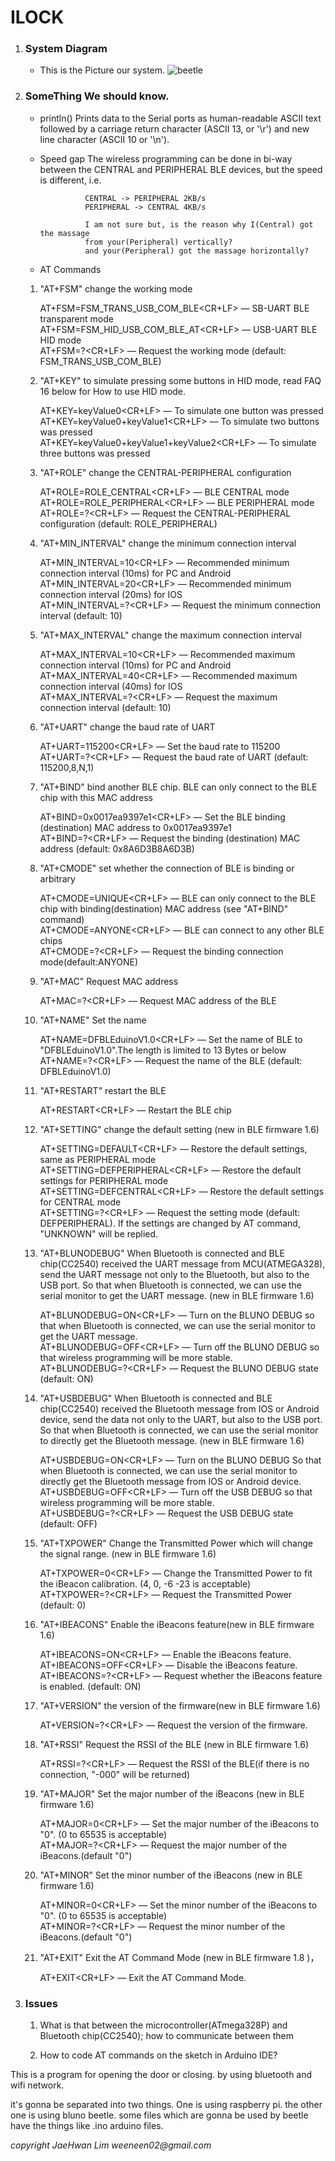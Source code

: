 # ILOCK


1. ### System Diagram
   
    * This is the Picture our system.
    ![beetle](/img/Blunobeetle.png)






1. ### SomeThing We should know.
    
    * println()     Prints data to the Serial ports as human-readable ASCII text  followed by a carriage return character (ASCII 13, or '\r')  and new line character (ASCII 10 or '\n').  

    * Speed gap     The wireless programming can be done in bi-way between  the CENTRAL and PERIPHERAL BLE devices, but the speed  is different, i.e.
                    
                    CENTRAL -> PERIPHERAL 2KB/s
                    PERIPHERAL -> CENTRAL 4KB/s
                    
                    I am not sure but, is the reason why I(Central) got the massage
                    from your(Peripheral) vertically?
                    and your(Peripheral) got the massage horizontally?


    * AT Commands  

    1. "AT+FSM" change the working mode  

        AT+FSM=FSM_TRANS_USB_COM_BLE<CR+LF> &mdash; SB-UART BLE transparent mode  
        AT+FSM=FSM_HID_USB_COM_BLE_AT<CR+LF> &mdash; USB-UART BLE HID mode  
        AT+FSM=?<CR+LF> &mdash; Request the working mode (default: FSM_TRANS_USB_COM_BLE)  

    1. "AT+KEY" to simulate pressing some buttons in HID mode, read FAQ 16 below for How to use HID mode.  

        AT+KEY=keyValue0<CR+LF> &mdash; To simulate one button was pressed  
        AT+KEY=keyValue0+keyValue1<CR+LF> &mdash; To simulate two buttons was pressed  
        AT+KEY=keyValue0+keyValue1+keyValue2<CR+LF> &mdash; To simulate three buttons was pressed  

    1. "AT+ROLE" change the CENTRAL-PERIPHERAL configuration  

        AT+ROLE=ROLE_CENTRAL<CR+LF> &mdash; BLE CENTRAL mode  
        AT+ROLE=ROLE_PERIPHERAL<CR+LF> &mdash;  BLE PERIPHERAL mode  
        AT+ROLE=?<CR+LF> &mdash; Request the CENTRAL-PERIPHERAL configuration (default: ROLE_PERIPHERAL)  

    1. "AT+MIN\_INTERVAL" change the minimum connection interval  

        AT+MIN_INTERVAL=10<CR+LF> &mdash; Recommended minimum connection interval (10ms) for PC and Android  
        AT+MIN_INTERVAL=20<CR+LF> &mdash; Recommended minimum connection interval (20ms) for IOS  
        AT+MIN_INTERVAL=?<CR+LF> &mdash; Request the minimum connection interval (default: 10)  

    1. "AT+MAX\_INTERVAL" change the maximum connection interval  

        AT+MAX_INTERVAL=10<CR+LF> &mdash;   Recommended maximum connection interval (10ms) for PC and Android  
        AT+MAX_INTERVAL=40<CR+LF> &mdash;   Recommended maximum connection interval (40ms) for IOS  
        AT+MAX_INTERVAL=?<CR+LF> &mdash;    Request the maximum connection interval (default: 10)  

    1. "AT+UART" change the baud rate of UART

        AT+UART=115200<CR+LF> &mdash;   Set the baud rate to 115200  
        AT+UART=?<CR+LF>  &mdash;   Request the baud rate of UART (default: 115200,8,N,1)  

    1. "AT+BIND" bind another BLE chip. BLE can only connect to the BLE chip with this MAC address

        AT+BIND=0x0017ea9397e1<CR+LF> &mdash;   Set the BLE binding (destination) MAC address to 0x0017ea9397e1  
        AT+BIND=?<CR+LF> &mdash;    Request the binding (destination) MAC address (default: 0x8A6D3B8A6D3B)  

    1. "AT+CMODE" set whether the connection of BLE is binding or arbitrary

        AT+CMODE=UNIQUE<CR+LF> &mdash;  BLE can only connect to the BLE chip with binding(destination) MAC address (see "AT+BIND" command)  
        AT+CMODE=ANYONE<CR+LF> &mdash;  BLE can connect to any other BLE chips  
        AT+CMODE=?<CR+LF> &mdash;   Request the binding connection mode(default:ANYONE)  

    1. "AT+MAC" Request MAC address

        AT+MAC=?<CR+LF> &mdash; Request MAC address of the BLE

    1. "AT+NAME" Set the name

        AT+NAME=DFBLEduinoV1.0<CR+LF> &mdash;   Set the name of BLE to "DFBLEduinoV1.0".The length is limited to 13 Bytes or below  
        AT+NAME=?<CR+LF> &mdash;    Request the name of the BLE (default: DFBLEduinoV1.0)  

    1. "AT+RESTART" restart the BLE

        AT+RESTART<CR+LF> &mdash;   Restart the BLE chip  

    1. "AT+SETTING" change the default setting (new in BLE firmware 1.6)

        AT+SETTING=DEFAULT<CR+LF> &mdash;   Restore the default settings, same as PERIPHERAL mode  
        AT+SETTING=DEFPERIPHERAL<CR+LF> &mdash; Restore the default settings for PERIPHERAL mode  
        AT+SETTING=DEFCENTRAL<CR+LF> &mdash;    Restore the default settings for CENTRAL mode  
        AT+SETTING=?<CR+LF> &mdash; Request the setting mode (default: DEFPERIPHERAL). If the settings are changed by AT command, "UNKNOWN" will be replied.  

    1. "AT+BLUNODEBUG" When Bluetooth is connected and BLE chip(CC2540) received the UART message from MCU(ATMEGA328), send the UART message not only to the Bluetooth, but also to the USB port. So that when Bluetooth is connected, we can use the serial monitor to get the UART message. (new in BLE firmware 1.6)

        AT+BLUNODEBUG=ON<CR+LF> &mdash; Turn on the BLUNO DEBUG so that when Bluetooth is connected, we can use the serial monitor to get the UART message.  
        AT+BLUNODEBUG=OFF<CR+LF> &mdash;    Turn off the BLUNO DEBUG so that wireless programming will be more stable.  
        AT+BLUNODEBUG=?<CR+LF> &mdash;  Request the BLUNO DEBUG state (default: ON)  

    1. "AT+USBDEBUG" When Bluetooth is connected and BLE chip(CC2540) received the Bluetooth message from IOS or Android device, send the data not only to the UART, but also to the USB port. So that when Bluetooth is connected, we can use the serial monitor to directly get the Bluetooth message. (new in BLE firmware 1.6)
        
        AT+USBDEBUG=ON<CR+LF> &mdash;   Turn on the BLUNO DEBUG So that when Bluetooth is connected, we can use the serial monitor to directly get the Bluetooth message from IOS or Android device.  
        AT+USBDEBUG=OFF<CR+LF> &mdash;  Turn off the USB DEBUG so that wireless programming will be more stable.  
        AT+USBDEBUG=?<CR+LF> &mdash;    Request the USB DEBUG state (default: OFF)  

    1. "AT+TXPOWER" Change the Transmitted Power which will change the signal range. (new in BLE firmware 1.6)

        AT+TXPOWER=0<CR+LF> &mdash; Change the Transmitted Power to fit the iBeacon calibration. (4, 0, -6 -23 is acceptable)  
        AT+TXPOWER=?<CR+LF> &mdash; Request the Transmitted Power (default: 0)  

    1. "AT+IBEACONS" Enable the iBeacons feature(new in BLE firmware 1.6)

        AT+IBEACONS=ON<CR+LF> &mdash;   Enable the iBeacons feature.  
        AT+IBEACONS=OFF<CR+LF> &mdash;  Disable the iBeacons feature.  
        AT+IBEACONS=?<CR+LF> &mdash;    Request whether the iBeacons feature is enabled. (default: ON)  

    1. "AT+VERSION" the version of the firmware(new in BLE firmware 1.6)

        AT+VERSION=?<CR+LF> &mdash; Request the version of the firmware.  

    1. "AT+RSSI" Request the RSSI of the BLE (new in BLE firmware 1.6)

        AT+RSSI=?<CR+LF> &mdash;    Request the RSSI of the BLE(if there is no connection, "-000" will be returned)  

    1. "AT+MAJOR" Set the major number of the iBeacons (new in BLE firmware 1.6)

        AT+MAJOR=0<CR+LF> &mdash;   Set the major number of the iBeacons to "0". (0 to 65535 is acceptable)  
        AT+MAJOR=?<CR+LF> &mdash;   Request the major number of the iBeacons.(default "0")  

    1. "AT+MINOR" Set the minor number of the iBeacons (new in BLE firmware 1.6)

        AT+MINOR=0<CR+LF> &mdash;   Set the minor number of the iBeacons to "0". (0 to 65535 is acceptable)  
        AT+MINOR=?<CR+LF> &mdash;   Request the minor number of the iBeacons.(default "0")  

    1. "AT+EXIT" Exit the AT Command Mode (new in BLE firmware 1.8 )，

        AT+EXIT<CR+LF> &mdash;  Exit the AT Command Mode.


1. ### Issues 

    1. What is that between the microcontroller(ATmega328P) and Bluetooth chip(CC2540);
    how to communicate between them

    2. How to code AT commands on the sketch in Arduino IDE?




This is a program for opening the door or closing.
by using bluetooth and wifi network.

it's gonna be separated into two things.
One is using raspberry pi.
the other one is using bluno beetle.
some files which are gonna be used by beetle have 
the things like .ino arduino files.

_copyright JaeHwan Lim weeneen02@gmail.com_

